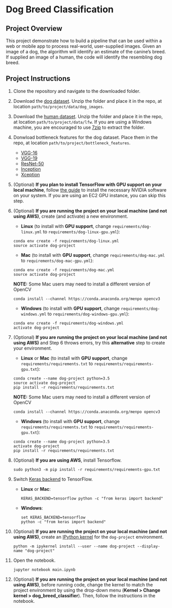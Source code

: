 # Dog Breed Classification

## Project Overview

This project demonstrate how to build a pipeline that can be used within a web or mobile app to process real-world, 
user-supplied images.  Given an image of a dog, the algorithm will identify an estimate of the canine’s breed.  If 
supplied an image of a human, the code will identify the resembling dog breed.  

## Project Instructions

1. Clone the repository and navigate to the downloaded folder.

2. Download the [dog dataset](https://s3-us-west-1.amazonaws.com/udacity-aind/dog-project/dogImages.zip). 
Unzip the folder and place it in the repo, at location `path/to/project/data/dog_images`. 

3. Download the [human dataset](https://s3-us-west-1.amazonaws.com/udacity-aind/dog-project/lfw.zip). 
Unzip the folder and place it in the repo, at location `path/to/project/data/lfw`. 
If you are using a Windows machine, you are encouraged to use [7zip](http://www.7-zip.org/) to extract the folder. 

4. Donwload bottleneck features for the dog dataset. Place them in the repo, at location `path/to/project/bottleneck_features`.
    - [VGG-16](https://s3-us-west-1.amazonaws.com/udacity-aind/dog-project/DogVGG16Data.npz)
    - [VGG-19](https://s3-us-west-1.amazonaws.com/udacity-aind/dog-project/DogVGG19Data.npz)
    - [ResNet-50](https://s3-us-west-1.amazonaws.com/udacity-aind/dog-project/DogResnet50Data.npz) 
    - [Inception](https://s3-us-west-1.amazonaws.com/udacity-aind/dog-project/DogInceptionV3Data.npz) 
    - [Xception](https://s3-us-west-1.amazonaws.com/udacity-aind/dog-project/DogXceptionData.npz)  

5. (Optional) __If you plan to install TensorFlow with GPU support on your local machine__, follow [the guide](https://www.tensorflow.org/install/) to install the necessary NVIDIA software on your system.  If you are using an EC2 GPU instance, you can skip this step.

6. (Optional) **If you are running the project on your local machine (and not using AWS)**, create (and activate) a new environment.

	- __Linux__ (to install with __GPU support__, change `requirements/dog-linux.yml` to `requirements/dog-linux-gpu.yml`): 
	```
	conda env create -f requirements/dog-linux.yml
	source activate dog-project
	```  
	- __Mac__ (to install with __GPU support__, change `requirements/dog-mac.yml` to `requirements/dog-mac-gpu.yml`): 
	```
	conda env create -f requirements/dog-mac.yml
	source activate dog-project
	```  
	**NOTE:** Some Mac users may need to install a different version of OpenCV
	```
	conda install --channel https://conda.anaconda.org/menpo opencv3
	```
	- __Windows__ (to install with __GPU support__, change `requirements/dog-windows.yml` to `requirements/dog-windows-gpu.yml`):  
	```
	conda env create -f requirements/dog-windows.yml
	activate dog-project
	```

7. (Optional) **If you are running the project on your local machine (and not using AWS)** and Step 6 throws errors, try this __alternative__ step to create your environment.

	- __Linux__ or __Mac__ (to install with __GPU support__, change `requirements/requirements.txt` to `requirements/requirements-gpu.txt`): 
	```
	conda create --name dog-project python=3.5
	source activate dog-project
	pip install -r requirements/requirements.txt
	```
	**NOTE:** Some Mac users may need to install a different version of OpenCV
	```
	conda install --channel https://conda.anaconda.org/menpo opencv3
	```
	- __Windows__ (to install with __GPU support__, change `requirements/requirements.txt` to `requirements/requirements-gpu.txt`):  
	```
	conda create --name dog-project python=3.5
	activate dog-project
	pip install -r requirements/requirements.txt
	```
	
8. (Optional) **If you are using AWS**, install Tensorflow.
    ```
    sudo python3 -m pip install -r requirements/requirements-gpu.txt
    ```
	
9. Switch [Keras backend](https://keras.io/backend/) to TensorFlow.
	- __Linux__ or __Mac__: 
		```
		KERAS_BACKEND=tensorflow python -c "from keras import backend"
		```
	- __Windows__: 
		```
		set KERAS_BACKEND=tensorflow
		python -c "from keras import backend"
		```

10. (Optional) **If you are running the project on your local machine (and not using AWS)**, create an [IPython kernel](http://ipython.readthedocs.io/en/stable/install/kernel_install.html) for the `dog-project` environment. 
    ```
    python -m ipykernel install --user --name dog-project --display-name "dog-project"
    ```

11. Open the notebook.
    ```
    jupyter notebook main.ipynb
    ```

12. (Optional) **If you are running the project on your local machine (and not using AWS)**, before running code, 
change the kernel to match the project environment by using the drop-down menu (**Kernel > Change kernel > dog_breed_classifier**). 
Then, follow the instructions in the notebook.

